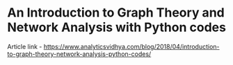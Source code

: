 # An Introduction to Graph Theory and Network Analysis with Python codes

Article link - https://www.analyticsvidhya.com/blog/2018/04/introduction-to-graph-theory-network-analysis-python-codes/
